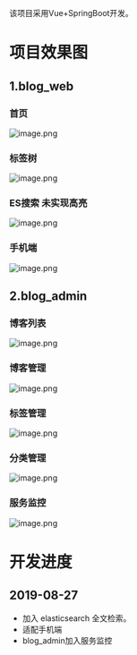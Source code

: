 该项目采用Vue+SpringBoot开发。
# 项目效果图
## 1.blog_web
### 首页
![image.png](http://img.wangleihh.cn/4d9912e7f2b34bc1abca997f97d8450a.png)
### 标签树
![image.png](http://img.wangleihh.cn/0e35a0fca1cf4eb4a483669cc8d2c240.png)
### ES搜索 未实现高亮
![image.png](http://img.wangleihh.cn/b9103e28546f41aaa38f49365bf4abc3.png)
### 手机端
![image.png](http://img.wangleihh.cn/2595707e49864f598aef75acb047951e.png)
## 2.blog_admin
### 博客列表
![image.png](http://img.wangleihh.cn/63fd44660cab457f949064ebb3e7fdb9.png)
### 博客管理
![image.png](http://img.wangleihh.cn/1f51337448f24f0a95959d5cc6f736ae.png)
### 标签管理
![image.png](http://img.wangleihh.cn/f4de39230e8d4250b6086d466cc7fc82.png)
### 分类管理
![image.png](http://img.wangleihh.cn/5cbc2dae2a394c3bb20db8fecc6754ff.png)
### 服务监控
![image.png](http://img.wangleihh.cn/c10617c4876e40d6aa0eeec91b3ec37f.png)

# 开发进度
## 2019-08-27

- 加入 elasticsearch 全文检索。
- 适配手机端
- blog_admin加入服务监控
